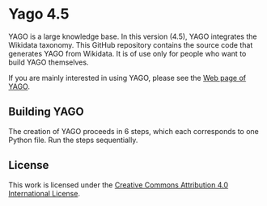 # Yago 4.5

YAGO is a large knowledge base. In this version (4.5), YAGO integrates the Wikidata taxonomy. This GitHub repository contains the source code that generates YAGO from Wikidata.
It is of use only for people who want to build YAGO themselves.

If you are mainly interested in using YAGO, please see the [Web page of YAGO](https://yago-knowledge.org).

## Building YAGO

The creation of YAGO proceeds in 6 steps, which each corresponds to one Python file. Run the steps sequentially.

## License

This work is licensed under the [Creative Commons Attribution 4.0 International License](http://creativecommons.org/licenses/by/4.0/ ).
